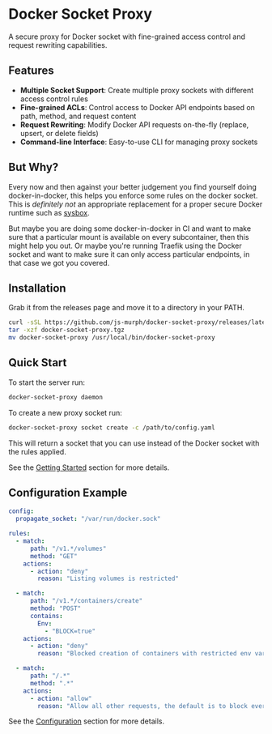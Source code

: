 # Docker Socket Proxy

A secure proxy for Docker socket with fine-grained access control and request rewriting capabilities.

## Features

- **Multiple Socket Support**: Create multiple proxy sockets with different access control rules
- **Fine-grained ACLs**: Control access to Docker API endpoints based on path, method, and request content
- **Request Rewriting**: Modify Docker API requests on-the-fly (replace, upsert, or delete fields)
- **Command-line Interface**: Easy-to-use CLI for managing proxy sockets

## But Why?

Every now and then against your better judgement you find yourself doing docker-in-docker, this helps you enforce some rules on the docker socket. This is _definitely not_ an appropriate replacement for a proper secure Docker runtime such as [sysbox](https://github.com/nestybox/sysbox).

But maybe you are doing some docker-in-docker in CI and want to make sure that a particular mount is available on every subcontainer, then this might help you out. Or maybe you're running Traefik using the Docker socket and want to make sure it can only access particular endpoints, in that case we got you covered.

## Installation

Grab it from the releases page and move it to a directory in your PATH.

```bash
curl -sSL https://github.com/js-murph/docker-socket-proxy/releases/latest/download/docker-socket-proxy.tgz
tar -xzf docker-socket-proxy.tgz
mv docker-socket-proxy /usr/local/bin/docker-socket-proxy
```

## Quick Start

To start the server run:

```bash
docker-socket-proxy daemon
```

To create a new proxy socket run:

```bash
docker-socket-proxy socket create -c /path/to/config.yaml
```

This will return a socket that you can use instead of the Docker socket with the rules applied.

See the [Getting Started](getting-started.md) section for more details.

## Configuration Example

```yaml
config:
  propagate_socket: "/var/run/docker.sock"

rules:
  - match:
      path: "/v1.*/volumes"
      method: "GET"
    actions:
      - action: "deny"
        reason: "Listing volumes is restricted"

  - match:
      path: "/v1.*/containers/create"
      method: "POST"
      contains:
        Env:
          - "BLOCK=true"
    actions:
      - action: "deny"
        reason: "Blocked creation of containers with restricted env variables"

  - match:
      path: "/.*"
      method: ".*"
    actions:
      - action: "allow"
        reason: "Allow all other requests, the default is to block everything"
```

See the [Configuration](configuration/index.md) section for more details.
